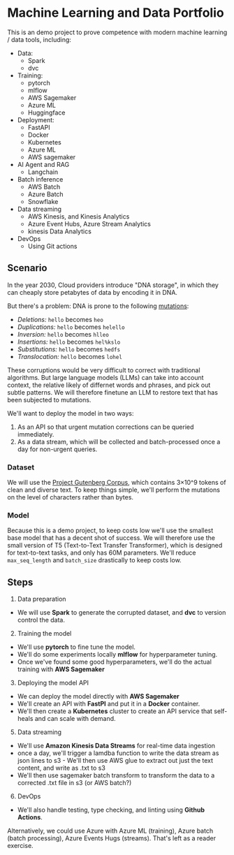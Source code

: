 # Machine Learning and Data Portfolio

This is an demo project to prove competence with modern machine learning / data tools, including:
- Data:
    - Spark
    - dvc
- Training:
    - pytorch
    - mlflow
    - AWS Sagemaker
    - Azure ML
    - Huggingface
- Deployment:
    - FastAPI
    - Docker
    - Kubernetes
    - Azure ML
    - AWS sagemaker
- AI Agent and RAG
    - Langchain
- Batch inference
    - AWS Batch
    - Azure Batch
    - Snowflake
- Data streaming
    - AWS Kinesis, and Kinesis Analytics
    - Azure Event Hubs, Azure Stream Analytics
    - kinesis Data Analytics
- DevOps
    - Using Git actions

## Scenario

In the year 2030, Cloud providers introduce "DNA storage", in which they can cheaply store petabytes of data by encoding it in DNA.

But there's a problem: DNA is prone to the following [mutations](https://en.wikipedia.org/wiki/Mutation#Classification_of_types):
- *Deletions:* `hello` becomes `heo`
- *Duplications:* `hello` becomes `helello`
- *Inversion:* `hello` becomes `hlleo`
- *Insertions:* `hello` becomes `hel%kslo`
- *Substitutions:* `hello` becomes `hedfs`
- *Translocation:* `hello` becomes `lohel`

These corruptions would be very difficult to correct with traditional algorithms. But large language models (LLMs) can take into account context, the relative likely of differnet words and phrases, and pick out subtle patterns. We will therefore finetune an LLM to restore text that has been subjected to mutations.

We'll want to deploy the model in two ways:
1. As an API so that urgent mutation corrections can be queried immediately.
2. As a data stream, which will be collected and batch-processed once a day for non-urgent queries. 


### Dataset

We will use the [Project Gutenberg Corpus](https://arxiv.org/abs/1812.08092), which contains 3×10^9 tokens of clean and diverse text. To keep things simple, we'll perform the mutations on the level of characters rather than bytes.

### Model

Because this is a demo project, to keep costs low we'll use the smallest base model that has a decent shot of success. We will therefore use the small version of T5 (Text-to-Text Transfer Transformer), which is designed for text-to-text tasks, and only has 60M parameters. We'll reduce `max_seq_length` and `batch_size` drastically to keep costs low.

## Steps
1. Data preparation
- We will use **Spark** to generate the corrupted dataset, and **dvc** to version control the data.
2. Training the model
- We'll use **pytorch** to fine tune the model.
- We'll do some experiments locally **mlflow** for hyperparameter tuning.
- Once we've found some good hyperparameters, we'll do the actual training with **AWS Sagemaker**
3. Deploying the model API
- We can deploy the model directly with **AWS Sagemaker**
- We'll create an API with **FastPI** and put it in a **Docker** container.
- We'll then create a **Kubernetes** cluster to create an API service that self-heals and can scale with demand.
5. Data streaming
- We'll use **Amazon Kinesis Data Streams** for real-time data ingestion
- once a day, we'll trigger a lamdba function to write the data stream as json lines to s3 - We'll then use AWS glue to extract out just the text content, and write as .txt to s3 
- We'll then use sagemaker batch transform to transform the data to a corrected .txt file in s3 (or AWS batch?)
6. DevOps
- We'll also handle testing, type checking, and linting using **Github Actions**.


Alternatively, we could use Azure with Azure ML (training), Azure batch (batch processing), Azure Events Hugs (streams). That's left as a reader exercise.